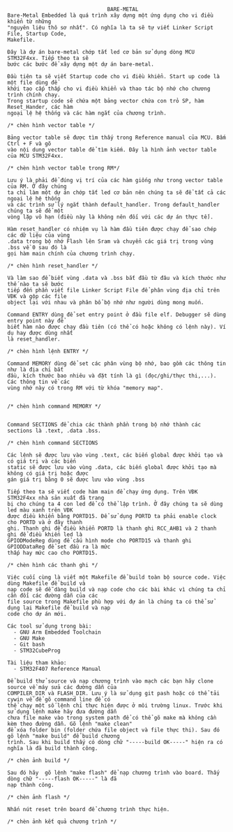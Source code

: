                                     BARE-METAL
    Bare-Metal Embedded là quá trình xây dựng một ứng dụng cho vi điều khiển từ những 
    "nguyên liệu thô sơ nhất". Có nghĩa là ta sẽ tự viết Linker Script File, Startup Code,
    Makefile.

    Đây là dự án bare-metal chớp tắt led cơ bản sử dụng dòng MCU STM32F4xx. Tiếp theo ta sẽ 
    bước các bước để xây dựng một dự án bare-metal.

    Đầu tiên ta sẽ viết Startup code cho vi điều khiển. Start up code là một file dùng để 
    khởi tạo cấp thấp cho vi điều khiển và thao tác bộ nhớ cho chương trình chính chạy. 
    Trong startup code sẽ chứa một bảng vector chứa con trỏ SP, hàm Reset_Hander, các hàm 
    ngoại lệ hệ thống và các hàm ngắt của chương trình.

    /* chèn hình vector table */

    Bảng vector table sẽ được tìm thấy trong Reference manual của MCU. Bấm Ctrl + F và gõ
    vào nội dung vector table để tìm kiếm. Đây là hình ảnh vector table của MCU STM32F4xx. 
    
    /* chèn hình vector table trong RM*/

    Lưu ý là phải để đúng vị trí của các hàm giống như trong vector table của RM. Ở đây chúng
    ta chỉ làm một dự án chớp tắt led cơ bản nên chúng ta sẽ để tất cả các ngoại lệ hệ thống 
    và các trình sử lý ngắt thành default_handler. Trong default_handler chúng ta sẽ để một 
    vòng lặp vô hạn (điều này là không nên đối với các dự án thực tế). 
   
    Hàm reset_handler có nhiệm vụ là hàm đầu tiên được chạy để sao chép các dữ liệu của vùng 
    .data trong bộ nhớ Flash lên Sram và chuyển các giá trị trong vùng .bss về 0 sau đó là 
    gọi hàm main chính của chương trình chạy. 
    
    /* chèn hình reset_handler */

    Và làm sao để biết vùng .data và .bss bắt đầu từ đâu và kích thước như thế nào ta sẽ bước
    tiếp đến phần viết file Linker Script File để phân vùng địa chỉ trên VĐK và gộp các file 
    object lại với nhau và phân bổ bộ nhớ như người dùng mong muốn.

    Command ENTRY dùng để set entry point ở đầu file elf. Debugger sẽ dùng entry point này để
    biết hàm nào được chạy đầu tiên (có thể có hoặc không có lệnh này). Ví dụ hay được dùng nhất
    là reset_handler.

    /* chèn hình lệnh ENTRY */

    Command MEMORY dùng để set các phân vùng bộ nhớ, bao gồm các thông tin như là địa chỉ bắt
    đầu, kích thước bao nhiêu và đặt tính là gì (đọc/ghi/thực thi,...). Các thông tin về các
    vùng nhớ này có trong RM với từ khóa "memory map".


    /* chèn hình command MEMORY */


    Command SECTIONS để chia các thành phần trong bộ nhớ thành các sections là .text, .data .bss. 
    
    /* chèn hình command SECTIONS 

    Các lệnh sẽ được lưu vào vùng .text, các biến global được khởi tạo và có giá trị và các biến 
    static sẽ được lưu vào vùng .data, các biến global được khởi tạo mà không có giá trị hoặc được
    gán giá trị bằng 0 sẽ được lưu vào vùng .bss

    Tiếp theo ta sẽ viết code hàm main để chạy ứng dụng. Trên VĐK STM32F4xx nhà sản xuất đã trang
    bị cho chúng ta 4 con led để có thể lập trình. Ở đây chúng ta sẽ dùng led màu xanh trên VĐK 
    được điều khiển bằng PORTD15. Để sử dụng PORTD ta phải enable clock cho PORTD và ở đây thanh 
    ghi. Thanh ghi để điều khiển PORTD là thanh ghi RCC_AHB1 và 2 thanh ghi để điều khiển led là
    GPIODModeReg dùng để cấu hình mode cho PORTD15 và thanh ghi GPIODDataReg để set đầu ra là mức
    thấp hay mức cao cho PORTD15.

    /* chèn hình các thanh ghi */

    Việc cuối cùng là viết một Makefile để build toàn bộ source code. Việc dùng Makefile để build và
    nạp code sẽ dễ dàng build và nạp code cho các bài khác vì chúng ta chỉ cần đổi các đường dẫn của các 
    file source trong Makefile phù hợp với đự án là chúng ta có thể sử dụng lại Makefile để build và nạp
    code cho dự án mới.

    Các tool sử dụng trong bài: 
      - GNU Arm Embedded Toolchain
      - GNU Make
      - Git bash
      - STM32CubeProg
    
    Tài liệu tham khảo:
      - STM32F407 Reference Manual

    Để build thử source và nạp chương trình vào mạch các bạn hãy clone source về máy sửa các đường dẫn của
    COMPILER_DIR và FLASH_DIR. Lưu ý là sử dụng git pash hoặc có thể tải cywin về để gõ command line để có 
    thể chạy một số lệnh chỉ thực hiện được ở môi trường linux. Trước khi sử dụng lệnh make hãy đưa đường dẫn
    chưa file make vào trong system path để có thể gõ make mà không cần kèm theo đường dẫn. Gõ lệnh "make clean" 
    để xóa folder bin (folder chứa file object và file thực thi). Sau đó gõ lệnh "make build" để build chương 
    trình. Sau khi build thấy có dòng chữ "-----build OK-----" hiện ra có nghĩa là đã build thành công.

    /* chèn ảnh build */

    Sau đó hãy  gõ lệnh "make flash" để nạp chương trình vào board. Thấy dòng chữ "-----flash OK-----" là đã 
    nạp thành công.

    /* chèn ảnh flash */

    Nhấn nút reset trên board để chương trình thực hiện.

    /* chèn ảnh kết quả chương trình */
